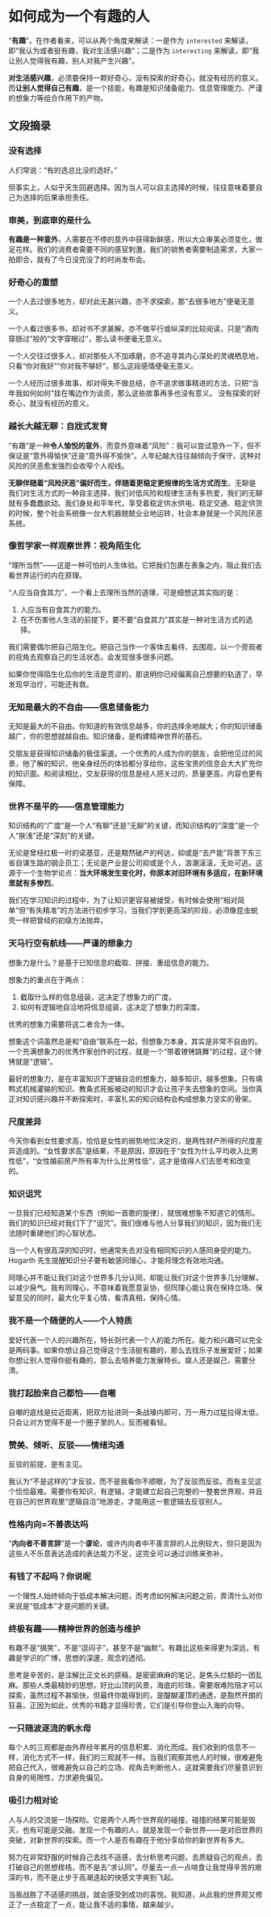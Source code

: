 # 如何成为一个有趣的人
“**有趣**”，在作者看来，可以从两个角度来解读：一是作为 `interested` 来解读，即“我认为或者挺有趣，我对生活感兴趣”；二是作为 `interesting` 来解读，即“我让别人觉得我有趣，别人对我产生兴趣”。

**对生活感兴趣**，必须要保持一颗好奇心，没有探索的好奇心，就没有经历的意义。而**让别人觉得自己有趣**，是一个技能，有趣是知识储备能力、信息管理能力、严谨的想象力等组合作用下的产物。

## 文段摘录
### 没有选择
人们常说：“有的选总比没的选好。”

但事实上，人似乎天生回避选择。因为当人可以自主选择的时候，往往意味着要自己为选择的后果承担责任。

### 审美，到底审的是什么
**有趣是一种意外**，人需要在不停的意外中获得新鲜感，所以大众审美必须变化，做足花样。我们的消费者需要不同的感官刺激，我们的销售者需要制造需求，大家一拍即合，就有了今日没完没了的时尚发布会。

### 好奇心的重塑
一个人去过很多地方，却对此无甚兴趣，亦不求探索，那“去很多地方”便毫无意义。

一个人看过很多书，却对书不求甚解，亦不做平行或纵深的比较阅读，只是“酒肉穿肠过”般的“文字穿眼过”，那么读书便毫无意义。

一个人交往过很多人，却对那些人不加琢磨，亦不追寻其内心深处的灵魂栖息地，只看“你对我好”“你对我不够好”，那么这段感情便毫无意义。

一个人经历过很多故事，却对得失不做总结，亦不追求做事精进的方法，只把“当年我如何如何”挂在嘴边作为谈资，那么这些故事再多也没有意义。
没有探索的好奇心，就没有经历的意义。

### 越长大越无聊：自戕式发育
“有趣”是一种**令人愉悦的意外**，而意外意味着“风险”：我可以尝试意外一下，但不保证是“意外得愉快”还是“意外得不愉快”。人年纪越大往往越倾向于保守，这种对风险的厌恶愈发强烈会收窄个人视线。

**无聊伴随着“风险厌恶”偏好而生，伴随着更稳定更规律的生活方式而生**。无聊是我们对生活方式的一种自主选择，我们对低风险和规律生活有多热爱，我们的无聊就有多蠢蠢欲动。我们身处和平年代，享受着稳定供水供电、稳定交通、稳定供货的时候，整个社会系统像一台大机器兢兢业业地运转，社会本身就是一个风险厌恶系统。

### 像哲学家一样观察世界：视角陌生化
“理所当然”——这是一种可怕的人生体验。它把我们包裹在表象之内，阻止我们去看世界运行的内在原理。

“人应当自食其力”，一个看上去理所当然的道理，可是细想这其实指的是：

1. 人应当有自食其力的能力。
1. 在不伤害他人生活的前提下，要不要“自食其力”其实是一种对生活方式的选择。

我们需要偶尔把自己陌生化。把自己当作一个客体去看待、去围观，以一个旁观者的视角去观察自己的生活状态，会发现很多很多问题。

如果你觉得陌生化后你的生活是荒谬的，那说明你已经偏离自己想要的轨道了，早发现早治疗，可能还有救。

### 无知是最大的不自由——信息储备能力
无知是最大的不自由。你知道的有效信息越多，你的选择余地越大；你的知识储备越广，你的思想就越自由。知识储备，是构建精神世界的基石。

交朋友是获得知识储备的极佳渠道。一个优秀的人成为你的朋友，会把他见过的风景，他了解的知识，他亲身经历的体验都分享给你，这些宝贵的信息会大大扩充你的知识面。和阅读相比，交友获得的信息是经人把关过的，质量更高，内容也更有保障。

### 世界不是平的——信息管理能力
知识结构的“广度”是一个人“有聊”还是“无聊”的关键，而知识结构的“深度”是一个人“肤浅”还是“深刻”的关键。

无论是曾经红极一时的诺基亚，还是黯然破产的柯达，抑或是“去产能”背景下东三省自谋生路的钢企员工；无论是产业是公司抑或是个人，浪潮滚滚，无处可逃。这源于一个生物学论点：**当大环境发生变化时，你原本对旧环境有多适应，在新环境里就有多惨烈**。

我们在学习知识的过程中，为了让知识更容易被接受，有时候会使用“相对简单”但“有失精准”的方法进行初步学习，当我们学到更高深的阶段，必须像昆虫蜕壳一样把曾经的初级方法抛弃。

### 天马行空有航线——严谨的想象力
想象力是什么？是基于已知信息的截取、拼接、重组信息的能力。

想象力的重点在于两点：

1. 截取什么样的信息组装，这决定了想象力的广度。
1. 如何有逻辑地自洽地将信息组装，这决定了想象力的深度。

优秀的想象力需要将这二者合为一体。

想象这个词虽然总是和“自由”联系在一起，但想象力本身，其实是非常不自由的。一个充满想象力的优秀作家创作的过程，就是一个“带着镣铐跳舞”的过程，这个镣铐就是“逻辑”。

最好的想象力，是在丰富知识下逻辑自洽的想象力，越多知识，越多想象。只有填鸭式机械灌输的知识、教条式死板被动的知识才会让孩子失去想象的空间。当你真正对知识感兴趣并不断探索时，丰富扎实的知识结构会构成想象力坚实的骨架。

### 尺度差异
今天你看到女性要求高，恰恰是女性的弱势地位决定的，是两性财产所得的尺度差异造成的。“女性要求高”是结果，不是原因，原因在于“女性为什么平均收入比男性低”，“女性婚前房产所有率为什么比男性低”，这才是值得人们去思考和改变的。

### 知识诅咒
一旦我们已经知道某个东西（例如一首歌的旋律），就很难想象不知道它的情形。我们的知识已经对我们下了“诅咒”。我们很难与他人分享我们的知识，因为我们无法随时重建他们的心智状态。

当一个人有很高深的知识时，他通常失去对没有相同知识的人感同身受的能力。Hogarth 先生提醒知识分子要有敏感同理心，才能将理念有效地沟通。

同理心并不能让我们对这个世界多几分认同，却能让我们对这个世界多几分理解，以减少戾气。我有同理心，不意味着我愿意妥协，但同理心能让我在保持立场、保留意见的同时，最大化平复心情，看清真相，保持心情。

### 我不是一个随便的人——个人特质
爱好代表一个人的兴趣所在，特长则代表一个人的能力所在。能力和兴趣可以完全是两码事。如果你想让自己觉得这个生活挺有趣的，那么去找乐子发展爱好；如果你想让别人觉得你挺有趣的，那么去培养能力发展特长。娱人还是娱己，需要分清。

### 我打起脸来自己都怕——自嘲
自嘲的底线是拉近距离，把双方扯进同一条战壕内即可，万一用力过猛拉得太低，只会让对方觉得不是一个圈子里的人，反而被看轻。

### 赞美、倾听、反驳——情绪沟通
反驳的前提，是有主见。

我认为“不是这样的”才反驳，而不是我看你不顺眼，为了反驳而反驳。而有主见这个恰恰最难。需要你有知识，有逻辑，才能建立起自己完整的一整套世界观，并且在自己的世界观里“逻辑自洽”地游走，才能用这一套逻辑去反驳别人。

### 性格内向=不善表达吗
“**内向者不善言辞**”是一个**谬论**，或许内向者中不善言辞的人比例较大，但只是因为这些人不乐意表达造成的表达能力不足，这完全可以通过训练来弥补。

### 有钱了不起吗？你说呢
一个理性人始终倾向于低成本解决问题，而考虑如何解决问题之前，弄清什么对你来说是“低成本”才是问题的关键。

### 终极有趣——精神世界的创造与维护
有趣不是“搞笑”，不是“逗闷子”，甚至不是“幽默”。有趣比这些来得更为深远，有趣是学识的广博，思想的深邃，观念的透彻。

思考是辛苦的，是注解比正文长的原稿，是密密麻麻的笔记，是焦头烂额的一团乱麻。那些人类最精妙的思想，好比山顶的风景，海底的珍珠，需要艰难险阻才可以探索，虽然过程不甚愉快，但最终你能得到的，是醍醐灌顶的通透，是豁然开朗的狂喜。正因为如此，优秀的书籍才显得珍贵，它们是引导你登山入海的向导。

### 一只随波逐流的帆水母
每个人的三观都是由外界经年累月的信息积累、消化而成。我们收到的信息不一样，消化方式不一样，我们的三观就不一样。当我们观察其他人的时候，很难避免把自己代入，很难避免以自己的立场、视角去判断他人，这就需要我们尽量意识到自身的局限性，力求避免偏见。

### 吸引力相对论
人与人的交流是一场探险。它是两个人两个世界观的碰撞，碰撞的结果可能是毁灭，也有可能是交融。发现一个有趣的人，就是发现一个新世界——是对旧世界的突破，对新世界的探索。而一个人是否有趣在于他分享给你的新世界有多大。

努力在非常舒服的时候自己去找不适感，去分析思考问题，去质疑自己的观点，去打破自己的思想桎梏，而不是去“求认同”。尽量去一点一点啃食让我觉得辛苦的艰深的书，而不是止步于高潮迭起的快感文字爽到飞起。

当我战胜了不适感的挑战，就会感受到成功的喜悦。我知道，从此我的世界观又修正了一点稳定了一点，能让我不适的事情，越来越少。